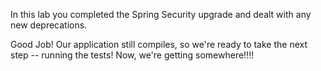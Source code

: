 In this lab you completed the Spring Security upgrade and dealt with any new deprecations.

Good Job! Our application still compiles, so we're ready to take the next step -- running the tests! Now, we're getting somewhere!!!!
